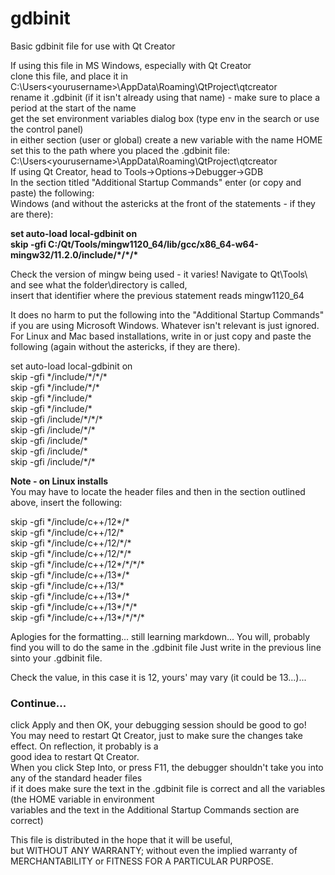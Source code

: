 # gdbinit
Basic gdbinit file for use with Qt Creator

If using this file in MS Windows, especially with Qt Creator  
clone this file, and place it in C:\Users\<yourusername>\AppData\Roaming\QtProject\qtcreator  
rename it .gdbinit (if it isn't already using that name) - make sure to place a period at the start of the name  
get the set environment variables dialog box (type env in the search or use the control panel)  
in either section (user or global) create a new variable with the name HOME  
set this to the path where you placed the .gdbinit file: C:\Users\<yourusername>\AppData\Roaming\QtProject\qtcreator  
If using Qt Creator, head to Tools->Options->Debugger->GDB   
In the section titled "Additional Startup Commands" enter (or copy and paste) the following:  
Windows (and without the astericks at the front of the statements - if they are there):  

**set auto-load local-gdbinit on**  
**skip -gfi C:/Qt/Tools/mingw1120_64/lib/gcc/x86_64-w64-mingw32/11.2.0/include/\*/\*\/\***  

Check the version of mingw being used - it varies! 
Navigate to Qt\Tools\ and see what the folder\directory is called,  
insert that identifier where the previous statement reads mingw1120_64

It does no harm to put the following into the "Additional Startup Commands" if you are using Microsoft Windows. 
Whatever isn't relevant is just ignored. 
For Linux and Mac based installations, write in or just copy and paste the following (again without the astericks, if they are there).

set auto-load local-gdbinit on  
skip -gfi \*/include/\*/\*/\*  
skip -gfi \*/include/*/\*  
skip -gfi \*/include/\*  
skip -gfi \*/include/\*  
skip -gfi /include/\*/\*/\*  
skip -gfi /include/\*/\*  
skip -gfi /include/\*    
skip -gfi /include/\*  
skip -gfi /include/\*/\*  

**Note - on Linux installs**  
You may have to locate the header files and then in the section outlined above, insert the following:  
  
skip -gfi \*/include/c++/12*/*  
skip -gfi \*/include/c++/12/*  
skip -gfi \*/include/c++/12/\*/*  
skip -gfi \*/include/c++/12/\*/\*  
skip -gfi \*/include/c++/12*/\*/\*/*  
skip -gfi \*/include/c++/13*/\*  
skip -gfi \*/include/c++/13/\*  
skip -gfi \*/include/c++/13*/\*  
skip -gfi \*/include/c++/13*/\*/\*  
skip -gfi \*/include/c++/13*/\*/\*/\*  

Aplogies for the formatting... still learning markdown... 
You will, probably find you will to do the same in the .gdbinit file
Just write in the previous line sinto your .gdbinit file. 


Check the value, in this case it is 12, yours' may vary (it could be 13...)...

### Continue...  
click Apply and then OK, your debugging session should be good to go!  
You may need to restart Qt Creator, just to make sure the changes take effect. On reflection, it probably is a  
good idea to restart Qt Creator.  
When you click Step Into, or press F11, the debugger shouldn't take you into any of the standard header files   
if it does make sure the text in the .gdbinit file is correct and all the variables (the HOME variable in environment   
variables and the text in the Additional Startup Commands section are correct)  

This file is distributed in the hope that it will be useful,  
but WITHOUT ANY WARRANTY; without even the implied warranty of  
MERCHANTABILITY or FITNESS FOR A PARTICULAR PURPOSE.  
